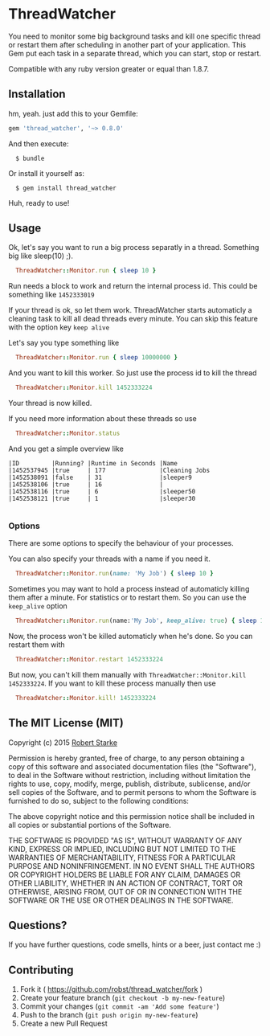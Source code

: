 # ThreadWatcher

You need to monitor some big background tasks and kill one specific thread or restart them after scheduling in another part of your application. This Gem put each task in a separate thread, which you can start, stop or restart.

Compatible with any ruby version greater or equal than 1.8.7.


## Installation

hm, yeah. just add this to your Gemfile:

```ruby
gem 'thread_watcher', '~> 0.8.0'
```

And then execute:
```
  $ bundle
```
Or install it yourself as:
```
  $ gem install thread_watcher
```

Huh, ready to use!

## Usage

Ok, let's say you want to run a big process separatly in a thread. 
Something big like sleep(10) ;). 

```ruby
  ThreadWatcher::Monitor.run { sleep 10 }
```

Run needs a block to work and return the internal process id. 
This could be something like `1452333019`

If your thread is ok, so let them work.
ThreadWatcher starts automaticly a cleaning task to kill all dead threads every minute. You can skip this feature with the option key `keep alive`

Let's say you type something like

```ruby
  ThreadWatcher::Monitor.run { sleep 10000000 }
```

And you want to kill this worker. So just use the process id to kill the thread

```ruby
  ThreadWatcher::Monitor.kill 1452333224
```

Your thread is now killed.


If you need more information about these threads so use

```ruby
  ThreadWatcher::Monitor.status
```

And you get a simple overview like

```
|ID         |Running? |Runtime in Seconds |Name
|1452537945 |true     | 177               |Cleaning Jobs
|1452538091 |false    | 31                |sleeper9
|1452538106 |true     | 16                |
|1452538116 |true     | 6                 |sleeper50
|1452538121 |true     | 1                 |sleeper30


```

### Options

There are some options to specify the behaviour of your processes.

You can also specify your threads with a name if you need it.

```ruby
  ThreadWatcher::Monitor.run(name: 'My Job') { sleep 10 }
```

Sometimes you may want to hold a process instead of automaticly killing them after a minute. For statistics or to restart them. So you can use the `keep_alive` option

```ruby
  ThreadWatcher::Monitor.run(name:'My Job', keep_alive: true) { sleep 10 }
```

Now, the process won't be killed automaticly when he's done. So you can restart them with

```ruby
  ThreadWatcher::Monitor.restart 1452333224
```

But now, you can't kill them manually with `ThreadWatcher::Monitor.kill 1452333224`.
If you want to kill these process manually then use 

```ruby
  ThreadWatcher::Monitor.kill! 1452333224
```




## The MIT License (MIT)

Copyright (c) 2015  [Robert Starke](robertst81+github@gmail.com)

Permission is hereby granted, free of charge, to any person obtaining a copy
of this software and associated documentation files (the "Software"), to deal
in the Software without restriction, including without limitation the rights
to use, copy, modify, merge, publish, distribute, sublicense, and/or sell
copies of the Software, and to permit persons to whom the Software is
furnished to do so, subject to the following conditions:

The above copyright notice and this permission notice shall be included in
all copies or substantial portions of the Software.

THE SOFTWARE IS PROVIDED "AS IS", WITHOUT WARRANTY OF ANY KIND, EXPRESS OR
IMPLIED, INCLUDING BUT NOT LIMITED TO THE WARRANTIES OF MERCHANTABILITY,
FITNESS FOR A PARTICULAR PURPOSE AND NONINFRINGEMENT. IN NO EVENT SHALL THE
AUTHORS OR COPYRIGHT HOLDERS BE LIABLE FOR ANY CLAIM, DAMAGES OR OTHER
LIABILITY, WHETHER IN AN ACTION OF CONTRACT, TORT OR OTHERWISE, ARISING FROM,
OUT OF OR IN CONNECTION WITH THE SOFTWARE OR THE USE OR OTHER DEALINGS IN
THE SOFTWARE.

## Questions?

If you have further questions, code smells, hints or a beer, just contact me :)

## Contributing

1. Fork it ( https://github.com/robst/thread_watcher/fork )
2. Create your feature branch (`git checkout -b my-new-feature`)
3. Commit your changes (`git commit -am 'Add some feature'`)
4. Push to the branch (`git push origin my-new-feature`)
5. Create a new Pull Request